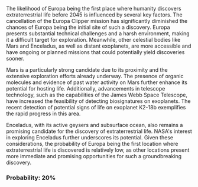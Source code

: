 The likelihood of Europa being the first place where humanity discovers extraterrestrial life before 2045 is influenced by several key factors. The cancellation of the Europa Clipper mission has significantly diminished the chances of Europa being the initial site of such a discovery. Europa presents substantial technical challenges and a harsh environment, making it a difficult target for exploration. Meanwhile, other celestial bodies like Mars and Enceladus, as well as distant exoplanets, are more accessible and have ongoing or planned missions that could potentially yield discoveries sooner.

Mars is a particularly strong candidate due to its proximity and the extensive exploration efforts already underway. The presence of organic molecules and evidence of past water activity on Mars further enhance its potential for hosting life. Additionally, advancements in telescope technology, such as the capabilities of the James Webb Space Telescope, have increased the feasibility of detecting biosignatures on exoplanets. The recent detection of potential signs of life on exoplanet K2-18b exemplifies the rapid progress in this area.

Enceladus, with its active geysers and subsurface ocean, also remains a promising candidate for the discovery of extraterrestrial life. NASA's interest in exploring Enceladus further underscores its potential. Given these considerations, the probability of Europa being the first location where extraterrestrial life is discovered is relatively low, as other locations present more immediate and promising opportunities for such a groundbreaking discovery.

### Probability: 20%